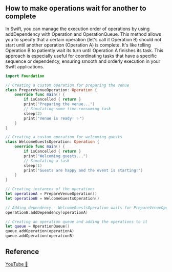 ## How to make operations wait for another to complete

In Swift, you can manage the execution order of operations by using addDependency with Operation and OperationQueue. This method allows you to specify that a certain operation (let's call it Operation B) should not start until another operation (Operation A) is complete. It's like telling Operation B to patiently wait its turn until Operation A finishes its task. This approach is especially useful for coordinating tasks that have a specific sequence or dependency, ensuring smooth and orderly execution in your Swift applications.

```swift
import Foundation

// Creating a custom operation for preparing the venue
class PrepareVenueOperation: Operation {
    override func main() {
        if isCancelled { return }
        print("Preparing the venue...")
        // Simulating some time-consuming task
        sleep(2) 
        print("Venue is ready! ✨")
    }
}

// Creating a custom operation for welcoming guests
class WelcomeGuestsOperation: Operation {
    override func main() {
        if isCancelled { return }
        print("Welcoming guests...")
        // Simulating a task
        sleep(1)
        print("Guests are happy and the event is starting!")
    }
}

// Creating instances of the operations
let operationA = PrepareVenueOperation()
let operationB = WelcomeGuestsOperation()

// Adding dependency - WelcomeGuestsOperation waits for PrepareVenueOperation
operationB.addDependency(operationA)

// Creating an operation queue and adding the operations to it
let queue = OperationQueue()
queue.addOperation(operationA)
queue.addOperation(operationB)
```

## Reference

[YouTube 👀](https://youtube.com/shorts/qaQ0fPVMMno?feature=share)